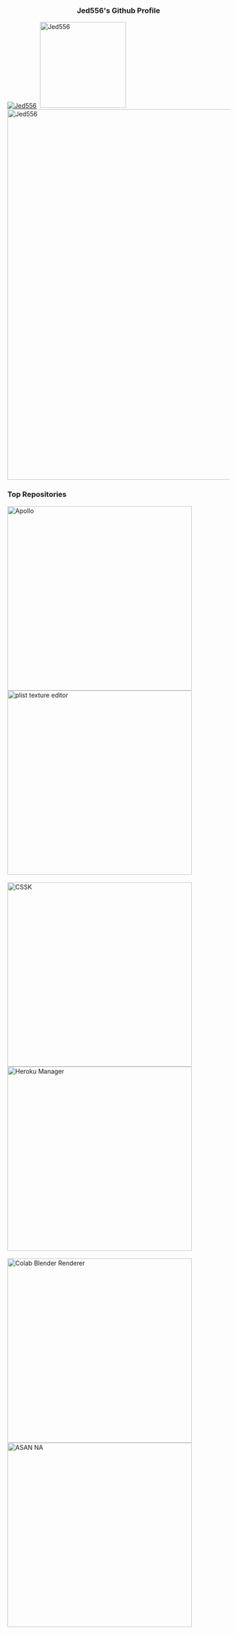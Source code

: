 ### <p align="center">Jed556's Github Profile</p>
<div align="left">
  <a href="https://github.com/Jed556" ><img src="https://github-readme-stats.vercel.app/api?username=Jed556&custom_title=My%20Github%20Statistics&show_icons=true&locale=en&count_private=true&include_all_commits=true&theme=dark&hide_border=true&cache_seconds=1800&icon_color=00ffff&text_color=61dafb&title_color=00ffff&card_width=405" alt="Jed556" /></a>&nbsp;
  <a href="https://github.com/Jed556"><img src="https://github-readme-stats.vercel.app/api/top-langs?username=Jed556&custom_title=All%20Used%20Languages&hide=css&layout=compact&theme=dark&hide_border=true&cache_seconds=1800&langs_count=20&card_width=364" alt="Jed556" height="195" /></a>
  <br>
  <a href="https://github.com/Jed556"><img src="https://github-readme-streak-stats.herokuapp.com/?user=Jed556&theme=dark&hide_border=true" alt="Jed556" width="840" /></a>
</div>

### Top Repositories
  <a href="https://github.com/Jed556/Apollo"><img src = "https://github-readme-stats.vercel.app/api/pin?username=Jed556&repo=Apollo&title_color=fff&icon_color=f9f9f9&text_color=9f9f9f&bg_color=151515&hide_border=true" alt="Apollo" width="418" align="middle"></a>
  <a href="https://github.com/Jed556/plist-texture-editor"><img src = "https://github-readme-stats.vercel.app/api/pin?username=Jed556&repo=plist-texture-editor&title_color=fff&icon_color=f9f9f9&text_color=9f9f9f&bg_color=151515&hide_border=true" alt="plist texture editor" width="418" align="middle"></a>
  <br><br>
  <a href="https://github.com/Jed556/CSSK"><img src = "https://github-readme-stats.vercel.app/api/pin?username=Jed556&repo=CSSK&title_color=fff&icon_color=f9f9f9&text_color=9f9f9f&bg_color=151515&hide_border=true" alt="CSSK" width="418" align="middle"></a>
  <a href="https://github.com/Jed556/HerokuManager"><img src = "https://github-readme-stats.vercel.app/api/pin?username=Jed556&repo=HerokuManager&title_color=fff&icon_color=f9f9f9&text_color=9f9f9f&bg_color=151515&hide_border=true" alt="Heroku Manager" width="418" align="middle"></a>
  <br><br>
  <a href="https://github.com/Jed556/Colab-Blender-Renderer"><img src = "https://github-readme-stats.vercel.app/api/pin?username=Jed556&repo=Colab-Blender-Renderer&title_color=fff&icon_color=f9f9f9&text_color=9f9f9f&bg_color=151515&hide_border=true" alt="Colab Blender Renderer" width="418" align="middle"></a>
  <a href="https://github.com/Jed556/ASAN-NA"><img src = "https://github-readme-stats.vercel.app/api/pin?username=Jed556&repo=ASAN-NA&title_color=fff&icon_color=f9f9f9&text_color=9f9f9f&bg_color=151515&hide_border=true" alt="ASAN NA" width="418" align="middle"></a>
